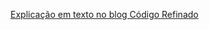 
[Explicação em texto no blog Código Refinado](https://medium.com/codigorefinado/pouchdb-sqlite-para-local-storage-no-ionic-4-611353ba0bf1)
